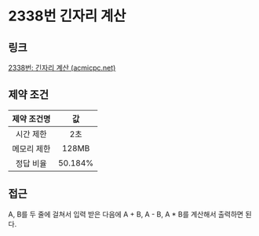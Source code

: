 # 2338번 긴자리 계산

## 링크

[2338번: 긴자리 계산 (acmicpc.net)](https://www.acmicpc.net/problem/2338)

## 제약 조건

| 제약 조건명 |   값    |
| :---------: | :-----: |
|  시간 제한  |   2초   |
| 메모리 제한 |  128MB  |
|  정답 비율  | 50.184% |

## 접근

A, B를 두 줄에 걸쳐서 입력 받은 다음에 A + B, A - B, A * B를 계산해서 출력하면 된다.
